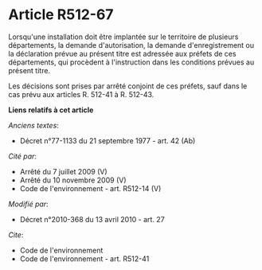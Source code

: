 # Article R512-67

Lorsqu'une installation doit être implantée sur le territoire de plusieurs départements, la demande d'autorisation, la
demande d'enregistrement ou la déclaration prévue au présent titre est adressée aux préfets de ces départements, qui
procèdent à l'instruction dans les conditions prévues au présent titre. 

Les décisions sont prises par arrêté conjoint de ces préfets, sauf dans le cas prévu aux articles R. 512-41 à R. 512-43.

**Liens relatifs à cet article**

_Anciens textes_:

  - Décret n°77-1133 du 21 septembre 1977 - art. 42 (Ab)

_Cité par_:

  - Arrêté du 7 juillet 2009 (V)
  - Arrêté du 10 novembre 2009 (V)
  - Code de l'environnement - art. R512-14 (V)

_Modifié par_:

  - Décret n°2010-368 du 13 avril 2010 - art. 27

_Cite_:

  - Code de l'environnement
  - Code de l'environnement - art. R512-41
